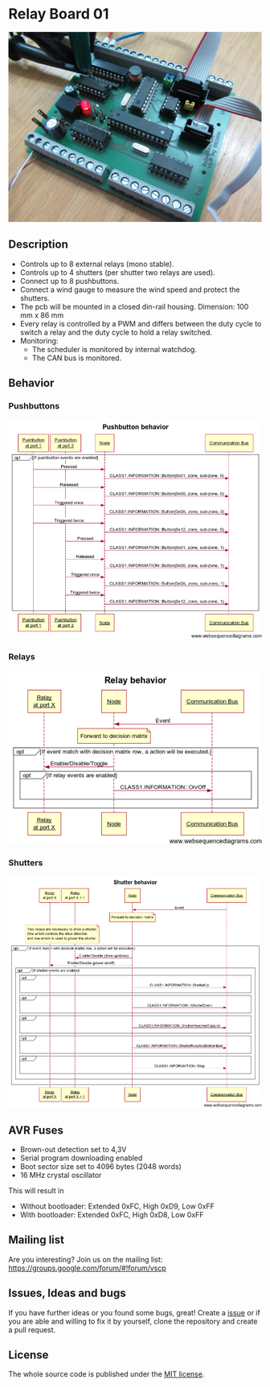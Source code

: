 # Relay Board 01

![Prototype](doc/images/prototype.jpg)

## Description

* Controls up to 8 external relays (mono stable).
* Controls up to 4 shutters (per shutter two relays are used).
* Connect up to 8 pushbuttons.
* Connect a wind gauge to measure the wind speed and protect the shutters.
* The pcb will be mounted in a closed din-rail housing. Dimension: 100 mm x 86 mm
* Every relay is controlled by a PWM and differs between the duty cycle to switch a relay and the duty cycle to hold a relay switched.
* Monitoring:
  * The scheduler is monitored by internal watchdog.
  * The CAN bus is monitored.

## Behavior

### Pushbuttons

![Pushbutton Behavior](doc/images/pushbutton_behavior.png)

### Relays

![Relay Behavior](doc/images/relay_behavior.png)

### Shutters

![Shutter Behavior](doc/images/shutter_behavior.png)

## AVR Fuses

* Brown-out detection set to 4,3V
* Serial program downloading enabled
* Boot sector size set to 4096 bytes (2048 words)
* 16 MHz crystal oscillator

This will result in
* Without bootloader: Extended 0xFC, High 0xD9, Low 0xFF
* With bootloader: Extended 0xFC, High 0xD8, Low 0xFF

## Mailing list

Are you interesting? Join us on the mailing list: https://groups.google.com/forum/#!forum/vscp

## Issues, Ideas and bugs

If you have further ideas or you found some bugs, great! Create a [issue](https://github.com/BlueAndi/vscp-framework/issues) or if
you are able and willing to fix it by yourself, clone the repository and create a pull request.

## License
The whole source code is published under the [MIT license](http://choosealicense.com/licenses/mit/).
